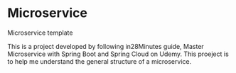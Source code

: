 # Microservice
Microservice template

This is a project developed by following in28Minutes guide, Master Microservice with Spring Boot and Spring Cloud on Udemy.
This proeject is to help me understand the general structure of a microservice.

